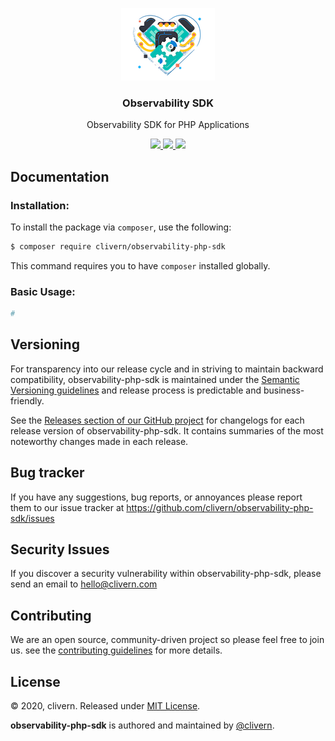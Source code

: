 <p align="center">
    <img alt="observability-php-sdk logo" src="/assets/img/logo1.png?v=2.0.3" />
    <h3 align="center">Observability SDK</h3>
    <p align="center">Observability SDK for PHP Applications</p>
    <p align="center">
        <a href="https://github.com/Clivern/observability-php-sdk/actions/workflows/php.yml">
            <img src="https://github.com/Clivern/observability-php-sdk/actions/workflows/php.yml/badge.svg">
        </a>
        <a href="https://packagist.org/packages/clivern/observability-php-sdk">
            <img src="https://img.shields.io/badge/Version-2.0.3-red.svg">
        </a>
        <a href="https://github.com/Clivern/observability-php-sdk/blob/master/LICENSE">
            <img src="https://img.shields.io/badge/LICENSE-MIT-orange.svg">
        </a>
    </p>
</p>


## Documentation

### Installation:

To install the package via `composer`, use the following:

```zsh
$ composer require clivern/observability-php-sdk
```

This command requires you to have `composer` installed globally.

### Basic Usage:

```php
#
```


## Versioning

For transparency into our release cycle and in striving to maintain backward compatibility, observability-php-sdk is maintained under the [Semantic Versioning guidelines](https://semver.org/) and release process is predictable and business-friendly.

See the [Releases section of our GitHub project](https://github.com/clivern/observability-php-sdk/releases) for changelogs for each release version of observability-php-sdk. It contains summaries of the most noteworthy changes made in each release.


## Bug tracker

If you have any suggestions, bug reports, or annoyances please report them to our issue tracker at https://github.com/clivern/observability-php-sdk/issues


## Security Issues

If you discover a security vulnerability within observability-php-sdk, please send an email to [hello@clivern.com](mailto:hello@clivern.com)


## Contributing

We are an open source, community-driven project so please feel free to join us. see the [contributing guidelines](CONTRIBUTING.md) for more details.


## License

© 2020, clivern. Released under [MIT License](https://opensource.org/licenses/mit-license.php).

**observability-php-sdk** is authored and maintained by [@clivern](http://github.com/clivern).
